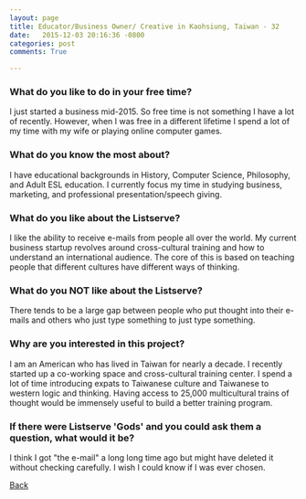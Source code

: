 ```yaml
---
layout: page
title: Educator/Business Owner/ Creative in Kaohsiung, Taiwan - 32
date:   2015-12-03 20:16:36 -0800
categories: post
comments: True

---
```


### What do you like to do in your free time?
<p>I just started a business mid-2015.  So free time is not something I have a lot of recently.  However, when I was free in a different lifetime I spend a lot of my time with my wife or playing online computer games.</p>

### What do you know the most about?
<p>I have educational backgrounds in History, Computer Science, Philosophy, and Adult ESL education.  I currently focus my time in studying business, marketing, and professional presentation/speech giving.</p>

### What do you like about the Listserve?
<p>I like the ability to receive e-mails from people all over the world.  My current business startup revolves around cross-cultural training and how to understand an international audience.  The core of this is based on teaching people that different cultures have different ways of thinking.  </p>

### What do you NOT like about the Listserve?
<p>There tends to be a large gap between people who put thought into their e-mails and others who just type something to just type something.</p>

### Why are you interested in this project?
<p>I am an American who has lived in Taiwan for nearly a decade.  I recently started up a co-working space and cross-cultural training center.  I spend a lot of time introducing expats to Taiwanese culture and Taiwanese to western logic and thinking.  Having access to 25,000 multicultural trains of thought would be immensely useful to build a better training program.</p>

### If there were Listserve 'Gods' and you could ask them a question, what would it be?
<p>I think I got "the e-mail" a long long time ago but might have deleted it without checking carefully.  I wish I could know if I was ever chosen.</p>

[Back][1]

[1]: /home/responders/all